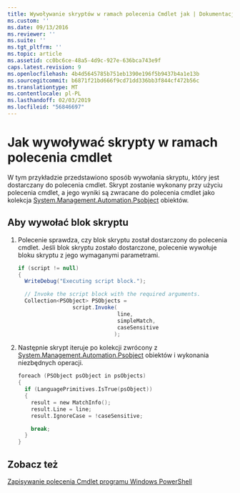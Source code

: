 ```yaml
---
title: Wywoływanie skryptów w ramach polecenia Cmdlet jak | Dokumentacja firmy Microsoft
ms.custom: ''
ms.date: 09/13/2016
ms.reviewer: ''
ms.suite: ''
ms.tgt_pltfrm: ''
ms.topic: article
ms.assetid: cc0bc6ce-48a5-4d9c-927e-636bca743e9f
caps.latest.revision: 9
ms.openlocfilehash: 4b4d5645785b751eb1390e196f5b9437b4a1e13b
ms.sourcegitcommit: b6871f21bd666f9cd71dd336bb3f844cf472b56c
ms.translationtype: MT
ms.contentlocale: pl-PL
ms.lasthandoff: 02/03/2019
ms.locfileid: "56846697"
---
```

# <a name="how-to-invoke-scripts-within-a-cmdlet"></a>Jak wywoływać skrypty w ramach polecenia cmdlet

W tym przykładzie przedstawiono sposób wywołania skryptu, który jest dostarczany do polecenia cmdlet. Skrypt zostanie wykonany przy użyciu polecenia cmdlet, a jego wyniki są zwracane do polecenia cmdlet jako kolekcja [System.Management.Automation.Psobject](/dotnet/api/System.Management.Automation.PSObject) obiektów.

## <a name="to-invoke-a-script-block"></a>Aby wywołać blok skryptu

1. Polecenie sprawdza, czy blok skryptu został dostarczony do polecenia cmdlet. Jeśli blok skryptu zostało dostarczone, polecenie wywołuje bloku skryptu z jego wymaganymi parametrami.

    ```csharp
    if (script != null)
    {
      WriteDebug("Executing script block.");

      // Invoke the script block with the required arguments.
      Collection<PSObject> PSObjects =
                     script.Invoke(
                                   line,
                                   simpleMatch,
                                   caseSensitive
                                  );
    ```

2. Następnie skrypt iteruje po kolekcji zwrócony z [System.Management.Automation.Psobject](/dotnet/api/System.Management.Automation.PSObject) obiektów i wykonania niezbędnych operacji.

    ```c
    foreach (PSObject psObject in psObjects)
    {
      if (LanguagePrimitives.IsTrue(psObject))
      {
        result = new MatchInfo();
        result.Line = line;
        result.IgnoreCase = !caseSensitive;

        break;
      }
    }

    ```

## <a name="see-also"></a>Zobacz też

[Zapisywanie polecenia Cmdlet programu Windows PowerShell](./writing-a-windows-powershell-cmdlet.md)
